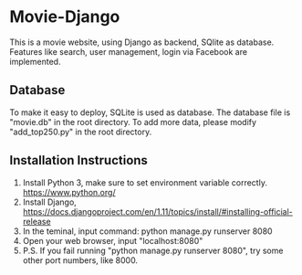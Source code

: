 # Movie-Django

This is a movie website, using Django as backend, SQlite as database. Features like search, user management, login via Facebook are implemented.


## Database
To make it easy to deploy, SQLite is used as database. The database file is "movie.db" in the root directory.
To add more data, please modify "add_top250.py" in the root directory.

## Installation Instructions
1. Install Python 3, make sure to set environment variable correctly. https://www.python.org/
2. Install Django, https://docs.djangoproject.com/en/1.11/topics/install/#installing-official-release
3. In the teminal, input command: python manage.py runserver 8080
4. Open your web browser, input "localhost:8080"
5. P.S. If you fail running "python manage.py runserver 8080", try some other port numbers, like 8000.

